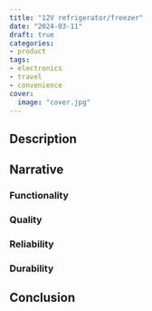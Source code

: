 ```yaml
---
title: "12V refrigerator/freezer"
date: "2024-03-11"
draft: true
categories:
- product
tags:
- electronics
- travel
- convenience
cover:
  image: "cover.jpg"
---
```


<!--more-->
## Description

## Narrative

### Functionality

### Quality

### Reliability

### Durability

## Conclusion
